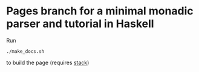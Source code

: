 # Pages branch for a minimal monadic parser and tutorial in Haskell

Run
```
./make_docs.sh
```
to build the page (requires [stack](https://docs.haskellstack.org/en/stable/README/))

